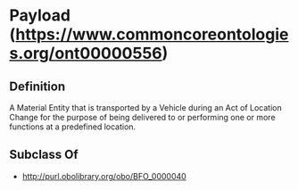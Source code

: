 # Payload (https://www.commoncoreontologies.org/ont00000556)

## Definition
A Material Entity that is transported by a Vehicle during an Act of Location Change for the purpose of being delivered to or performing one or more functions at a predefined location.

## Subclass Of
- http://purl.obolibrary.org/obo/BFO_0000040

